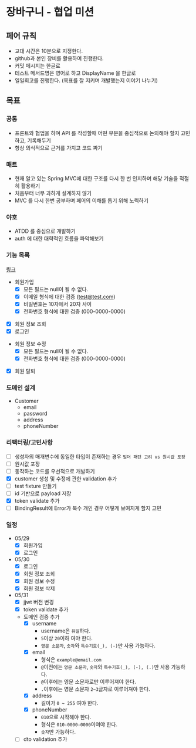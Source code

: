 # 장바구니 - 협업 미션

## 페어 규칙

- 교대 시간은 10분으로 지정한다.
- github과 본인 장비를 활용하여 진행한다.
- 커밋 메시지는 한글로
- 테스트 메서드명은 영어로 하고 DisplayName 을 한글로
- 일일회고를 진행한다. (목표를 잘 지키며 개발했는지 이야기 나누기)

## 목표

### 공통

- 프론트와 협업을 하며 API 를 작성할때 어떤 부분을 중심적으로 논의해야 할지 고민하고, 기록해두기
- 항상 의식적으로 근거를 가지고 코드 짜기

### 매트

- 현재 알고 있는 Spring MVC에 대한 구조를 다시 한 번 인지하며 해당 기술을 적절히 활용하기
- 처음부터 너무 과하게 설계하지 않기
- MVC 를 다시 한번 공부하며 페어의 이해를 돕기 위해 노력하기

### 야호

- ATDD 를 중심으로 개발하기
- auth 에 대한 대략적인 흐름을 파악해보기

### 기능 목록

[링크](https://www.notion.so/0f0d2f9b1c4b4f6cb02b0f7215f8cccc)

- 회원가입
    - [x] 모든 필드는 null이 될 수 없다.
    - [x] 이메일 형식에 대한 검증 (test@test.com)
    - [x] 비밀번호는 10자에서 20자 사이
    - [x] 전화번호 형식에 대한 검증 (000-0000-0000)
- [x] 회원 정보 조회
- [x] 로그인
- 회원 정보 수정
    - [x] 모든 필드는 null이 될 수 없다.
    - [x] 전화번호 형식에 대한 검증 (000-0000-0000)
- [x] 회원 탈퇴

### 도메인 설계

- Customer
    - email
    - password
    - address
    - phoneNumber

### 리팩터링/고민사항

- [ ] 생성자의 매개변수에 동일한 타입이 존재하는 경우 `빌더 패턴 고려 vs 원시값 포장`
- [ ] 원시값 포장
- [ ] 동작하는 코드를 우선적으로 개발하기
- [x] customer 생성 및 수정에 관한 validation 추가
- [ ] test fixture 만들기
- [ ] id 기반으로 payload 저장
- [x] token validate 추가
- [ ] BindingResult에 Error가 복수 개인 경우 어떻게 보여지게 할지 고민

### 일정

- 05/29
    - [x] 회원가입
    - [x] 로그인

- 05/30
    - [x] 로그인
    - [x] 회원 정보 조회
    - [x] 회원 정보 수정
    - [x] 회원 정보 삭제

- 05/31
    - [x] jjwt 버전 변경
    - [x] token validate 추가
    - 도메인 검증 추가
        - [x] username
            - username은 `유일`하다.
            - `5`이상 `20`이하 여야 한다.
            - `영문 소문자`, `숫자`와 `특수기호(_), (-)`만 사용 가능하다.
        - [x] email
            - 형식은 `example@email.com`
            - `@`이전에는 `영문 소문자`, `숫자`와 `특수기호(_), (-), (.)`만 사용 가능하다.
            - `@`이후에는 영문 소문자로만 이루어져야 한다.
            - `.`이후에는 영문 소문자 `2~3`글자로 이루어져야 한다.
        - [x] address
            - 길이가 `0 ~ 255` 여야 한다.
        - [x] phoneNumber
            - `010`으로 시작해야 한다.
            - 형식은 `010-0000-0000`이여야 한다.
            - `숫자`만 가능하다.
    - [ ] dto validation 추가
